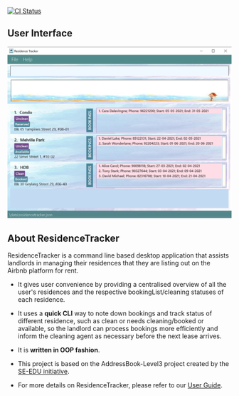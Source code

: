 [![CI Status](https://github.com/AY2021S2-CS2103-T16-3/tp/workflows/Java%20CI/badge.svg)](https://github.com/AY2021S2-CS2103-T16-3/tp/actions)

## User Interface
![Ui](docs/images/Ui.png)

## About ResidenceTracker<br>
ResidenceTracker is a command line based desktop application that assists landlords in managing their residences that they are listing out on the Airbnb platform for rent.

* It gives user convenience by providing a centralised overview of all the user's residences and the respective bookingList/cleaning statuses of each residence.

* It uses a **quick CLI** way to note down bookings and track status of different residence, such as
  clean or needs cleaning/booked or available, so the landlord can process bookings more efficiently and inform the cleaning agent as necessary before the next lease arrives.
  
* It is **written in OOP fashion**.

* This project is based on the AddressBook-Level3 project created by the [SE-EDU initiative](https://se-education.org).

* For more details on ResidenceTracker, please refer to our [User Guide](docs/UserGuide.md).
